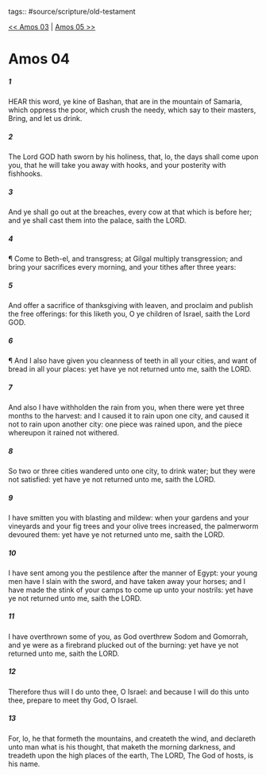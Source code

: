 tags:: #source/scripture/old-testament

[<< Amos 03](source/scripture/old-testament/30_Amos/Amos_03.md) | [Amos 05 >>](source/scripture/old-testament/30_Amos/Amos_05.md)

# Amos 04

##### 1

HEAR this word, ye kine of Bashan, that are in the mountain of Samaria, which oppress the poor, which crush the needy, which say to their masters, Bring, and let us drink.

##### 2

The Lord GOD hath sworn by his holiness, that, lo, the days shall come upon you, that he will take you away with hooks, and your posterity with fishhooks.

##### 3

And ye shall go out at the breaches, every cow at that which is before her; and ye shall cast them into the palace, saith the LORD.

##### 4

¶ Come to Beth-el, and transgress; at Gilgal multiply transgression; and bring your sacrifices every morning, and your tithes after three years:

##### 5

And offer a sacrifice of thanksgiving with leaven, and proclaim and publish the free offerings: for this liketh you, O ye children of Israel, saith the Lord GOD.

##### 6

¶ And I also have given you cleanness of teeth in all your cities, and want of bread in all your places: yet have ye not returned unto me, saith the LORD.

##### 7

And also I have withholden the rain from you, when there were yet three months to the harvest: and I caused it to rain upon one city, and caused it not to rain upon another city: one piece was rained upon, and the piece whereupon it rained not withered.

##### 8

So two or three cities wandered unto one city, to drink water; but they were not satisfied: yet have ye not returned unto me, saith the LORD.

##### 9

I have smitten you with blasting and mildew: when your gardens and your vineyards and your fig trees and your olive trees increased, the palmerworm devoured them: yet have ye not returned unto me, saith the LORD.

##### 10

I have sent among you the pestilence after the manner of Egypt: your young men have I slain with the sword, and have taken away your horses; and I have made the stink of your camps to come up unto your nostrils: yet have ye not returned unto me, saith the LORD.

##### 11

I have overthrown some of you, as God overthrew Sodom and Gomorrah, and ye were as a firebrand plucked out of the burning: yet have ye not returned unto me, saith the LORD.

##### 12

Therefore thus will I do unto thee, O Israel: and because I will do this unto thee, prepare to meet thy God, O Israel.

##### 13

For, lo, he that formeth the mountains, and createth the wind, and declareth unto man what is his thought, that maketh the morning darkness, and treadeth upon the high places of the earth, The LORD, The God of hosts, is his name.

